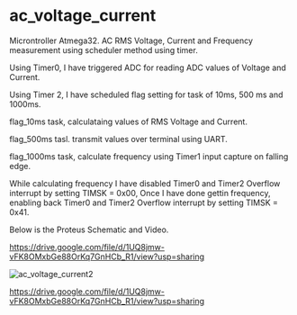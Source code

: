 # ac_voltage_current
Microntroller Atmega32.
AC RMS Voltage, Current and Frequency measurement using scheduler method using timer.

Using Timer0, I have triggered ADC for reading ADC values of Voltage and Current.

Using Timer 2, I have scheduled flag setting for task of 10ms, 500 ms and 1000ms.

flag_10ms task, calculataing values of RMS Voltage and Current.

flag_500ms tasl. transmit values over terminal using UART.

flag_1000ms task, calculate frequency using Timer1 input capture on falling edge.

While calculating frequency I have disabled Timer0 and Timer2 Overflow interrupt by setting TIMSK = 0x00,
Once I have done gettin frequency, enabling back Timer0 and Timer2 Overflow interrupt by setting TIMSK = 0x41.

Below is the Proteus Schematic and Video.

https://drive.google.com/file/d/1UQ8jmw-vFK8OMxbGe88OrKq7GnHCb_R1/view?usp=sharing

![ac_voltage_current2](https://user-images.githubusercontent.com/111571035/187989607-8c8c72ba-c6be-413e-b8f2-4d56c63ad7be.SVG)

https://drive.google.com/file/d/1UQ8jmw-vFK8OMxbGe88OrKq7GnHCb_R1/view?usp=sharing
